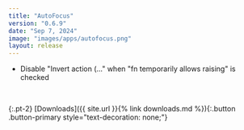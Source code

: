 ```yaml
---
title: "AutoFocus"
version: "0.6.9"
date: "Sep 7, 2024"
image: "images/apps/autofocus.png"
layout: release
---
```


- Disable "Invert action (..." when "fn temporarily allows raising" is checked

<br />

{:.pt-2}
[Downloads]({{ site.url }}{% link downloads.md %}){:.button .button-primary style="text-decoration: none;"}
